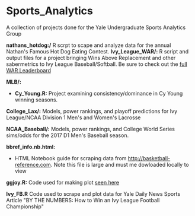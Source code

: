 # Sports_Analytics
A collection of projects done for the Yale Undergraduate Sports Analytics Group

__nathans_hotdog:/__ R scrpt to scape and analyze data for the annual Nathan's Famous Hot Dog Eating Contest.
__Ivy_League_WAR/:__ R script and output files for a project bringing Wins Above Replacement and other sabermetrics to Ivy League Baseball/Softball. Be sure to check out the [full WAR Leaderboard](https://docs.google.com/spreadsheets/d/1qaG3wn409CV1xS8zuaWmYKHcfBgsJHViAMK-d0OIsfM/edit#gid=0)

__MLB/:__
* __Cy_Young.R:__ Project examining consistency/dominance in Cy Young winning seasons.

__College_Lax/:__ Models, power rankings, and playoff predictions for Ivy League/NCAA Division 1 Men's and Women's Lacrosse

__NCAA_Baseball/:__ Models, power rankings, and College World Series sims/odds for the 2017 D1 Men's Baseball season.

__bbref_info.nb.html:__ 
* HTML Notebook guide for scraping data from http://basketball-reference.com. Note this file is large and must me dowloaded locally to view

__ggjoy.R:__ Code used for making plot [seen here](http://sports.sites.yale.edu/ncaa-mens-basketball-power-rankings-0)

__Ivy_FB.R__ Code used to scrape and plot data for Yale Daily News Sports Article "BY THE NUMBERS: How to Win an Ivy League Football Championship"
